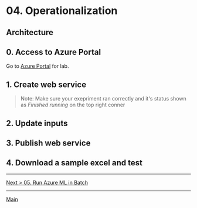 # 04. Operationalization

## Architecture

## 0. Access to Azure Portal

Go to [Azure Portal](https://azure.portal.com) for lab.

## 1. Create web service

> Note: Make sure your exepriment ran correctly and it's status shown as _Finished running_ on the top right conner

## 2. Update inputs

## 3. Publish web service

## 4. Download a sample excel and test

---
[Next > 05. Run Azure ML in Batch](https://github.com/xlegend1024/az-cloudscale-adv-analytics/blob/master/05RunMLBatch.md)

---
[Main](https://github.com/xlegend1024/az-cloudscale-adv-analytics/blob/master/README.md)
